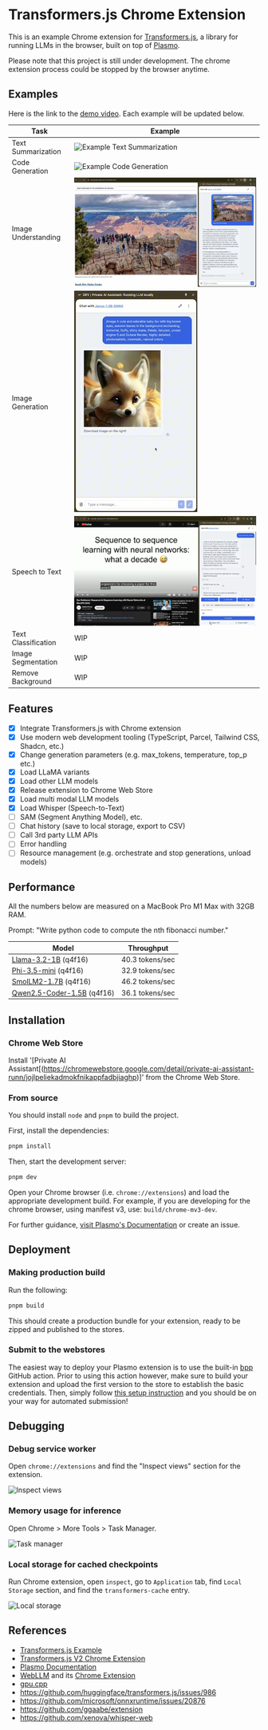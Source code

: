 # Transformers.js Chrome Extension

This is an example Chrome extension for [Transformers.js](https://github.com/huggingface/transformers.js), a library for running LLMs in the browser, built on top of [Plasmo](https://plasmo.com/).

Please note that this project is still under development. The chrome extension process could be stopped by the browser anytime.

## Examples

Here is the link to the [demo video](https://www.youtube.com/watch?v=yXZQ8FHtSes). Each example will be updated below.

| Task                | Example                                                          |
| ------------------- | ---------------------------------------------------------------- |
| Text Summarization  | ![Example Text Summarization](./docs/example-summarize.jpg)      |
| Code Generation     | ![Example Code Generation](./docs/example-write-code.jpg)        |
| Image Understanding | ![Example Multi Modal LLM](./docs/example-image-caption.jpg)     |
| Image Generation    | ![Example Image Generation](./docs/example-image-generation.jpg) |
| Speech to Text      | ![Example Speech to Text](./docs/example-speech-to-text.jpg)     |
| Text Classification | WIP                                                              |
| Image Segmentation  | WIP                                                              |
| Remove Background   | WIP                                                              |

## Features

- [x] Integrate Transformers.js with Chrome extension
- [x] Use modern web development tooling (TypeScript, Parcel, Tailwind CSS, Shadcn, etc.)
- [x] Change generation parameters (e.g. max_tokens, temperature, top_p etc.)
- [x] Load LLaMA variants
- [x] Load other LLM models
- [x] Release extension to Chrome Web Store
- [x] Load multi modal LLM models
- [x] Load Whisper (Speech-to-Text)
- [ ] SAM (Segment Anything Model), etc.
- [ ] Chat history (save to local storage, export to CSV)
- [ ] Call 3rd party LLM APIs
- [ ] Error handling
- [ ] Resource management (e.g. orchestrate and stop generations, unload models)

## Performance

All the numbers below are measured on a MacBook Pro M1 Max with 32GB RAM.

Prompt: "Write python code to compute the nth fibonacci number."

| Model                                                                                           | Throughput      |
| ----------------------------------------------------------------------------------------------- | --------------- |
| [Llama-3.2-1B](https://huggingface.co/onnx-community/Llama-3.2-1B-Instruct-q4f16) (q4f16)       | 40.3 tokens/sec |
| [Phi-3.5-mini](https://huggingface.co/onnx-community/Phi-3.5-mini-instruct-onnx-web) (q4f16)    | 32.9 tokens/sec |
| [SmolLM2-1.7B](https://huggingface.co/HuggingFaceTB/SmolLM2-1.7B-Instruct) (q4f16)              | 46.2 tokens/sec |
| [Qwen2.5-Coder-1.5B](https://huggingface.co/onnx-community/Qwen2.5-Coder-1.5B-Instruct) (q4f16) | 36.1 tokens/sec |


## Installation

### Chrome Web Store

Install '[Private AI Assistant[(https://chromewebstore.google.com/detail/private-ai-assistant-runn/jojlpeliekadmokfnikappfadbjiaghp)]' from the Chrome Web Store.

### From source

You should install `node` and `pnpm` to build the project.

First, install the dependencies:

```bash
pnpm install
```

Then, start the development server:

```bash
pnpm dev
```

Open your Chrome browser (i.e. `chrome://extensions`) and load the appropriate development build. For example, if you are developing for the chrome browser, using manifest v3, use: `build/chrome-mv3-dev`.

For further guidance, [visit Plasmo's Documentation](https://docs.plasmo.com/) or create an issue.

## Deployment

### Making production build

Run the following:

```bash
pnpm build
```

This should create a production bundle for your extension, ready to be zipped and published to the stores.

### Submit to the webstores

The easiest way to deploy your Plasmo extension is to use the built-in [bpp](https://bpp.browser.market) GitHub action. Prior to using this action however, make sure to build your extension and upload the first version to the store to establish the basic credentials. Then, simply follow [this setup instruction](https://docs.plasmo.com/framework/workflows/submit) and you should be on your way for automated submission!

## Debugging

### Debug service worker

Open `chrome://extensions` and find the "Inspect views" section for the extension.

![Inspect views](./docs/inspect-views.jpg)

### Memory usage for inference

Open Chrome > More Tools > Task Manager.

![Task manager](./docs/task-manager.jpg)

### Local storage for cached checkpoints

Run Chrome extension, open `inspect`, go to `Application` tab, find `Local Storage` section, and find the `transformers-cache` entry.

![Local storage](./docs/local-storage.jpg)

## References

- [Transformers.js Example](https://github.com/huggingface/transformers.js-examples)
- [Transformers.js V2 Chrome Extension](https://github.com/huggingface/transformers.js/tree/main/examples/extension)
- [Plasmo Documentation](https://docs.plasmo.com/)
- [WebLLM](https://webllm.mlc.ai/) and its [Chrome Extension](https://github.com/mlc-ai/web-llm/tree/main/examples/chrome-extension-webgpu-service-worker)
- [gpu.cpp](https://github.com/AnswerDotAI/gpu.cpp)
- https://github.com/huggingface/transformers.js/issues/986
- https://github.com/microsoft/onnxruntime/issues/20876
- https://github.com/ggaabe/extension
- https://github.com/xenova/whisper-web
